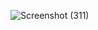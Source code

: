 ![Screenshot (311)](https://github.com/KhushalBorse2023/Leetcode-24/assets/71626566/e0bf6c36-c64a-4f7c-b7ee-b0b62e2bd86f)
